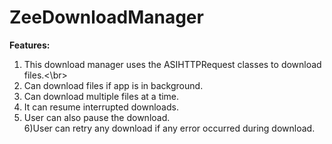 ZeeDownloadManager
==================

<b>Features:</b>
  1) This download manager uses the ASIHTTPRequest classes to download files.<\br> 
  2) Can download files if app is in  background.</br> 
  3) Can download multiple files at a time.</br>
  4) It can resume interrupted downloads.</br>
  5) User can also pause the download.</br>
  6)User can retry any download if any error occurred during download.</br>
